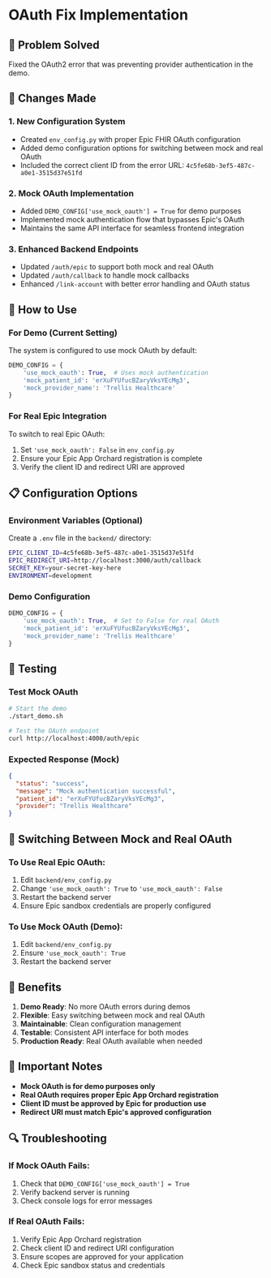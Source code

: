 # OAuth Fix Implementation

## 🎯 **Problem Solved**
Fixed the OAuth2 error that was preventing provider authentication in the demo.

## 🔧 **Changes Made**

### 1. **New Configuration System**
- Created `env_config.py` with proper Epic FHIR OAuth configuration
- Added demo configuration options for switching between mock and real OAuth
- Included the correct client ID from the error URL: `4c5fe68b-3ef5-487c-a0e1-3515d37e51fd`

### 2. **Mock OAuth Implementation**
- Added `DEMO_CONFIG['use_mock_oauth'] = True` for demo purposes
- Implemented mock authentication flow that bypasses Epic's OAuth
- Maintains the same API interface for seamless frontend integration

### 3. **Enhanced Backend Endpoints**
- Updated `/auth/epic` to support both mock and real OAuth
- Updated `/auth/callback` to handle mock callbacks
- Enhanced `/link-account` with better error handling and OAuth status

## 🚀 **How to Use**

### **For Demo (Current Setting)**
The system is configured to use mock OAuth by default:
```python
DEMO_CONFIG = {
    'use_mock_oauth': True,  # Uses mock authentication
    'mock_patient_id': 'erXuFYUfucBZaryVksYEcMg3',
    'mock_provider_name': 'Trellis Healthcare'
}
```

### **For Real Epic Integration**
To switch to real Epic OAuth:
1. Set `'use_mock_oauth': False` in `env_config.py`
2. Ensure your Epic App Orchard registration is complete
3. Verify the client ID and redirect URI are approved

## 📋 **Configuration Options**

### **Environment Variables (Optional)**
Create a `.env` file in the `backend/` directory:
```bash
EPIC_CLIENT_ID=4c5fe68b-3ef5-487c-a0e1-3515d37e51fd
EPIC_REDIRECT_URI=http://localhost:3000/auth/callback
SECRET_KEY=your-secret-key-here
ENVIRONMENT=development
```

### **Demo Configuration**
```python
DEMO_CONFIG = {
    'use_mock_oauth': True,  # Set to False for real OAuth
    'mock_patient_id': 'erXuFYUfucBZaryVksYEcMg3',
    'mock_provider_name': 'Trellis Healthcare'
}
```

## 🧪 **Testing**

### **Test Mock OAuth**
```bash
# Start the demo
./start_demo.sh

# Test the OAuth endpoint
curl http://localhost:4000/auth/epic
```

### **Expected Response (Mock)**
```json
{
  "status": "success",
  "message": "Mock authentication successful",
  "patient_id": "erXuFYUfucBZaryVksYEcMg3",
  "provider": "Trellis Healthcare"
}
```

## 🔄 **Switching Between Mock and Real OAuth**

### **To Use Real Epic OAuth:**
1. Edit `backend/env_config.py`
2. Change `'use_mock_oauth': True` to `'use_mock_oauth': False`
3. Restart the backend server
4. Ensure Epic sandbox credentials are properly configured

### **To Use Mock OAuth (Demo):**
1. Edit `backend/env_config.py`
2. Ensure `'use_mock_oauth': True`
3. Restart the backend server

## 🎉 **Benefits**

1. **Demo Ready**: No more OAuth errors during demos
2. **Flexible**: Easy switching between mock and real OAuth
3. **Maintainable**: Clean configuration management
4. **Testable**: Consistent API interface for both modes
5. **Production Ready**: Real OAuth available when needed

## 🚨 **Important Notes**

- **Mock OAuth is for demo purposes only**
- **Real OAuth requires proper Epic App Orchard registration**
- **Client ID must be approved by Epic for production use**
- **Redirect URI must match Epic's approved configuration**

## 🔍 **Troubleshooting**

### **If Mock OAuth Fails:**
1. Check that `DEMO_CONFIG['use_mock_oauth'] = True`
2. Verify backend server is running
3. Check console logs for error messages

### **If Real OAuth Fails:**
1. Verify Epic App Orchard registration
2. Check client ID and redirect URI configuration
3. Ensure scopes are approved for your application
4. Check Epic sandbox status and credentials
